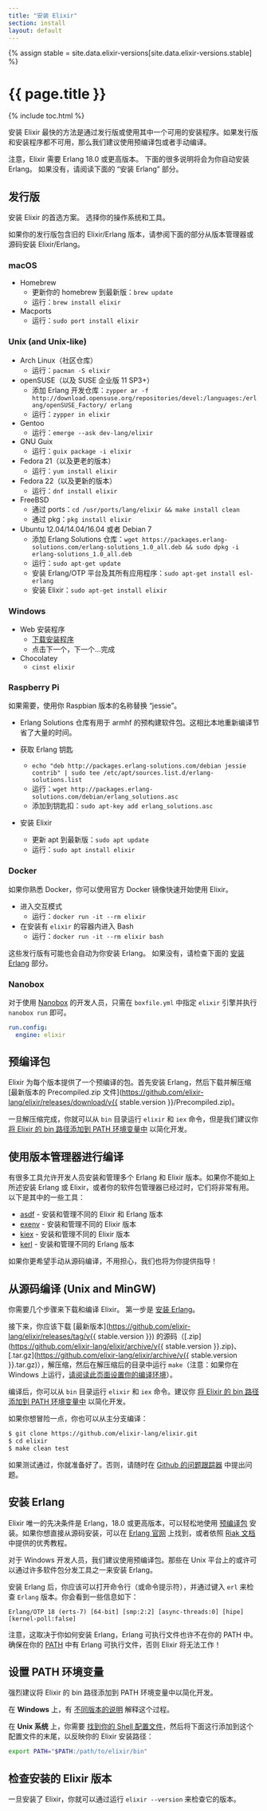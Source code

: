 ```yaml
---
title: "安装 Elixir"
section: install
layout: default
---
```

{% assign stable = site.data.elixir-versions[site.data.elixir-versions.stable] %}

# {{ page.title }}

{% include toc.html %}

安装 Elixir 最快的方法是通过发行版或使用其中一个可用的安装程序。如果发行版和安装程序都不可用，那么我们建议使用预编译包或者手动编译。

注意，Elixir 需要 Erlang 18.0 或更高版本。 下面的很多说明将会为你自动安装 Erlang。 如果没有，请阅读下面的 “安装 Erlang” 部分。

## 发行版

安装 Elixir 的首选方案。 选择你的操作系统和工具。

如果你的发行版包含旧的 Elixir/Erlang 版本，请参阅下面的部分从版本管理器或源码安装 Elixir/Erlang。

### macOS

  * Homebrew
    * 更新你的 homebrew 到最新版：`brew update`
    * 运行：`brew install elixir`
  * Macports
    * 运行：`sudo port install elixir`

### Unix (and Unix-like)

  * Arch Linux（社区仓库）
    * 运行：`pacman -S elixir`
  * openSUSE（以及 SUSE 企业版 11 SP3+）
    * 添加 Erlang 开发仓库：`zypper ar -f http://download.opensuse.org/repositories/devel:/languages:/erlang/openSUSE_Factory/ erlang`
    * 运行：`zypper in elixir`
  * Gentoo
    * 运行：`emerge --ask dev-lang/elixir`
  * GNU Guix
    * 运行：`guix package -i elixir`
  * Fedora 21（以及更老的版本）
    * 运行：`yum install elixir`
  * Fedora 22（以及更新的版本）
    * 运行：`dnf install elixir`
  * FreeBSD
    * 通过 ports：`cd /usr/ports/lang/elixir && make install clean`
    * 通过 pkg：`pkg install elixir`
  * Ubuntu 12.04/14.04/16.04 或者 Debian 7
    * 添加 Erlang Solutions 仓库：`wget https://packages.erlang-solutions.com/erlang-solutions_1.0_all.deb && sudo dpkg -i erlang-solutions_1.0_all.deb`
    * 运行：`sudo apt-get update`
    * 安装 Erlang/OTP 平台及其所有应用程序：`sudo apt-get install esl-erlang`
    * 安装 Elixir：`sudo apt-get install elixir`

### Windows

  * Web 安装程序
    * [下载安装程序](https://repo.hex.pm/elixir-websetup.exe)
    * 点击下一个，下一个...完成
  * Chocolatey
    * `cinst elixir`

### Raspberry Pi

如果需要，使用你 Raspbian 版本的名称替换 “jessie”。

  * Erlang Solutions 仓库有用于 armhf 的预构建软件包。这相比本地重新编译节省了大量的时间。

  * 获取 Erlang 钥匙

    * `echo "deb http://packages.erlang-solutions.com/debian jessie contrib" | sudo tee /etc/apt/sources.list.d/erlang-solutions.list`
    * 运行：`wget http://packages.erlang-solutions.com/debian/erlang_solutions.asc`
    * 添加到钥匙扣：`sudo apt-key add erlang_solutions.asc`

  * 安装 Elixir
    * 更新 apt 到最新版：`sudo apt update`
    * 运行：`sudo apt install elixir`

### Docker

如果你熟悉 Docker，你可以使用官方 Docker 镜像快速开始使用 Elixir。

  * 进入交互模式
    * 运行：`docker run -it --rm elixir`
  * 在安装有 `elixir` 的容器内进入 Bash
    * 运行：`docker run -it --rm elixir bash`

这些发行版有可能也会自动为你安装 Erlang。 如果没有，请检查下面的 [安装 Erlang](/install.html#安装-erlang) 部分。

### Nanobox

对于使用 [Nanobox](https://nanobox.io) 的开发人员，只需在 `boxfile.yml` 中指定 `elixir` 引擎并执行 `nanobox run` 即可。

```yaml
run.config:
  engine: elixir
```

## 预编译包

Elixir 为每个版本提供了一个预编译的包。首先安装 Erlang，然后下载并解压缩 [最新版本的 Precompiled.zip 文件](https://github.com/elixir-lang/elixir/releases/download/v{{ stable.version }}/Precompiled.zip)。

一旦解压缩完成，你就可以从 `bin` 目录运行 `elixir` 和 `iex` 命令，但是我们建议你 [将 Elixir 的 bin 路径添加到 PATH 环境变量中](#设置-path-环境变量) 以简化开发。

## 使用版本管理器进行编译

有很多工具允许开发人员安装和管理多个 Erlang 和 Elixir 版本。如果你不能如上所述安装 Erlang 或 Elixir，或者你的软件包管理器已经过时，它们将非常有用。以下是其中的一些工具：

  * [asdf](https://github.com/asdf-vm/asdf) - 安装和管理不同的 Elixir 和 Erlang 版本
  * [exenv](https://github.com/mururu/exenv) - 安装和管理不同的 Elixir 版本
  * [kiex](https://github.com/taylor/kiex) - 安装和管理不同的 Elixir 版本
  * [kerl](https://github.com/yrashk/kerl) - 安装和管理不同的 Erlang 版本

如果你更希望手动从源码编译，不用担心，我们也将为你提供指导！

## 从源码编译 (Unix and MinGW)

你需要几个步骤来下载和编译 Elixir。 第一步是 [安装 Erlang](/install.html#安装-erlang)。

接下来，你应该下载 [最新版本](https://github.com/elixir-lang/elixir/releases/tag/v{{ stable.version }}) 的源码（[.zip](https://github.com/elixir-lang/elixir/archive/v{{ stable.version }}.zip)、[.tar.gz](https://github.com/elixir-lang/elixir/archive/v{{ stable.version }}.tar.gz)），解压缩，然后在解压缩后的目录中运行 `make`（注意：如果你在 Windows 上运行，[请阅读此页面设置你的编译环境](https://github.com/elixir-lang/elixir/wiki/Windows)）。

编译后，你可以从 `bin` 目录运行 `elixir` 和 `iex` 命令。建议你 [将 Elixir 的 bin 路径添加到 PATH 环境变量中](#设置-path-环境变量) 以简化开发。

如果你想冒险一点，你也可以从主分支编译：

```bash
$ git clone https://github.com/elixir-lang/elixir.git
$ cd elixir
$ make clean test
```

如果测试通过，你就准备好了。否则，请随时在 [Github 的问题跟踪器](https://github.com/elixir-lang/elixir) 中提出问题。

## 安装 Erlang

Elixir 唯一的先决条件是 Erlang，18.0 或更高版本，可以轻松地使用 [预编译包](https://www.erlang-solutions.com/resources/download.html) 安装。如果你想直接从源码安装，可以在 [Erlang 官网](http://www.erlang.org/download.html) 上找到，或者依照 [Riak 文档](https://docs.basho.com/riak/latest/ops/building/installing/erlang/) 中提供的优秀教程。

对于 Windows 开发人员，我们建议使用预编译包。那些在 Unix 平台上的或许可以通过许多软件包分发工具之一来安装 Erlang。

安装 Erlang 后，你应该可以打开命令行（或命令提示符），并通过键入 `erl` 来检查 `Erlang` 版本。你会看到一些信息如下：

    Erlang/OTP 18 (erts-7) [64-bit] [smp:2:2] [async-threads:0] [hipe] [kernel-poll:false]

注意，这取决于你如何安装 Erlang，Erlang 可执行文件也许不在你的 PATH 中。确保在你的 [PATH](https://en.wikipedia.org/wiki/Environment_variable) 中有 Erlang 可执行文件，否则 Elixir 将无法工作！

## 设置 PATH 环境变量

强烈建议将 Elixir 的 bin 路径添加到 PATH 环境变量中以简化开发。

在 **Windows** 上，有 [不同版本的说明](http://www.computerhope.com/issues/ch000549.htm) 解释这个过程。

在 **Unix 系统** 上，你需要 [找到你的 Shell 配置文件](https://unix.stackexchange.com/a/117470/101951)，然后将下面这行添加到这个配置文件的末尾，以反映你的 Elixir 安装路径：

```bash
export PATH="$PATH:/path/to/elixir/bin"
```

## 检查安装的 Elixir 版本

一旦安装了 Elixir，你就可以通过运行 `elixir --version` 来检查它的版本。
